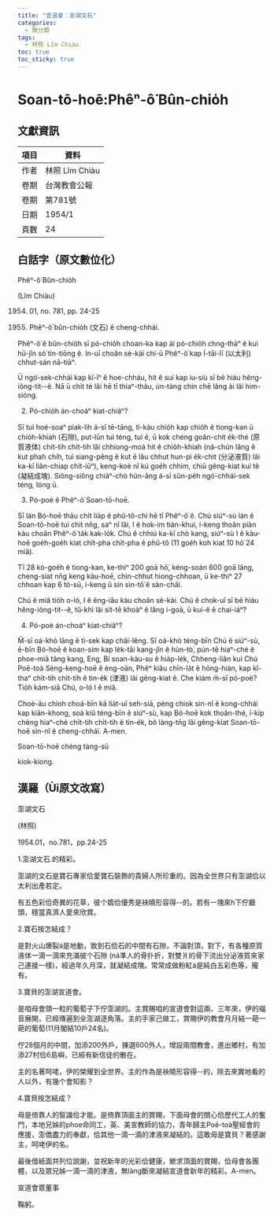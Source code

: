 ```yaml
---
title: "宣道會：澎湖文石"
categories:
  - 無分類
tags:
  - 林照 Lîm Chiàu
toc: true
toc_sticky: true
---
```


# Soan-tō-hoē:Phêⁿ-ô͘ Bûn-chio̍h

## 文獻資訊

| 項目 | 資料 |
|---|---|
| 作者 | 林照 Lîm Chiàu |
| 卷期 | 台灣教會公報 |
| 卷期 | 第781號 |
| 日期 | 1954/1 |
| 頁數 | 24 |

## 白話字（原文數位化）

Phêⁿ-ô͘ Bûn-chio̍h

(Lîm Chiàu)

1954. 01, no. 781, pp. 24-25

1. Phêⁿ-ô͘ bûn-chio̍h (文石) ê cheng-chhái.

Phêⁿ-ô͘ ê bûn-chio̍h sī pó-chio̍h choan-ka kap ài pó-chio̍h chng-thāⁿ ê kuì hū-jîn só͘ tin-tiōng ê. In-uī choân sè-kài chí-ū Phêⁿ-ô͘ kap Í-tāi-lī (以太利) chhut-sán nā-tiāⁿ.

Ū ngó͘-sek-chhái kap kî-īⁿ ê hoe-chháu, hit ê suí kap iu-siù sī bē hiáu hêng-iông-tit--ê. Nā ū chi̍t tè lâi hē tī thiaⁿ-thâu, ún-tàng chin chē lâng ài lâi him-sióng.

2. Pó-chio̍h án-choáⁿ kiat-chiâⁿ?

Sī tuì hoé-soaⁿ piak-li̍h á-sī tē-tāng, tì-kàu chio̍h kap chio̍h ê tiong-kan ū chio̍h-khiah (石隙), put-lūn tuì téng, tuì ē, ū kok chéng goân-chit e̍k-thé (原質液体) chi̍t-tih chi̍t-tih lâi chhiong-moá hit ê chio̍h-khiah (ná-chún lâng ê kut phah chi̍h, tuì siang-pêng ê kut ē lâu chhut hun-pì e̍k-chit (分泌液質) lâi ka-kī liân-chiap chi̍t-iūⁿ), keng-koè nî kú goe̍h chhim, chiū gêng-kiat kui tè (凝結成塊). Siông-siông chiâⁿ-chò hún-âng á-sī sûn-pe̍h ngó͘-chhái-sek téng, lóng ū.

3. Pó-poè ê Phêⁿ-ô͘ Soan-tō-hoē.

Sī lán Bó-hoē thâu chi̍t lia̍p ê phû-tô-chí hē tī Phêⁿ-ô͘ ê. Chú siúⁿ-sù lán ê Soan-tō-hoē tuì chit nn̄g, saⁿ nî lâi, I ê hok-im tián-khui, í-keng thoân piàn kàu choân Phêⁿ-ô͘ ta̍k kak-lo̍k. Chú ê chhiú ka-kī chò kang, siúⁿ-sù I ê kàu-hoē goe̍h-goe̍h kiat chi̍t-pha chi̍t-pha ê phû-tô (11 goe̍h koh kiat 10 hō͘ 24 miâ).

Tī 28 kò-goe̍h ê tiong-kan, ke-thiⁿ 200 goā hō͘, kéng-soán 600 goā lâng, cheng-siat nn̄g keng kàu-hoē, chìn-chhut hiong-chhoan, ū ke-thiⁿ 27 chhoan kap 6 tó-sū, í-keng ū sin sìn-tô͘ ê sàn-chāi.

Chú ê miâ tio̍h o-ló, I ê êng-iāu kàu choân sè-kài. Chú ê chok-uî sī bē hiáu hêng-iông-tit--ê, tû-khì lâi si̍t-tē khoàⁿ ê lâng í-goā, ū kuí-ê ē chai-iáⁿ?

4. Pó-poè án-choáⁿ kiat-chiâⁿ?

M̄-sī oá-khò lâng ê tì-sek kap châi-lêng. Sī oá-khò téng-bīn Chú ê siúⁿ-sù, ē-bīn Bó-hoē ê koan-sim kap le̍k-tāi kang-jîn ê hùn-tò͘, pún-tē hiaⁿ-ché ê phoe-miā tâng kang, Eng, Bí soan-kàu-su ê hia̍p-le̍k, Chheng-liân kui Chú Poē-toà Sèng-keng-hoē ê èng-oān, Phêⁿ kiâu chīn-la̍t ê hōng-hiàn, kap kî-thaⁿ chi̍t-tih chi̍t-tih ê tin-e̍k (津液) lâi gêng-kiat ê. Che kiám m̄-sī pó-poè? Tio̍h kám-siā Chú, o-ló I ê miâ.

Choè-āu chioh choá-bīn kā lia̍t-uī seh-siā, pèng chiok sin-nî ê kong-chhái kap kiān-khong, soà kiû téng-bīn ê siúⁿ-sù, kap Bó-hoē kok thoân-thé, í-ki̍p chèng hiaⁿ-ché chi̍t-tih chi̍t-tih ê tin-e̍k, bô làng-tn̄g lâi gêng-kiat Soan-tō-hoē sin-nî ê cheng-chhái. A-men.

Soan-tō-hoē chèng táng-sū

kiok-kiong.

## 漢羅（Ùi原文改寫）

澎湖文石

(林照)

1954.01，no.781，pp.24-25

1.澎湖文石.的精彩。

澎湖的文石是寶石專家佮愛寶石裝飾的貴婦人所珍重的。因為全世界只有澎湖佮以太利出產若定。

有五色彩佮奇異的花草，彼个媠佮優秀是袂曉形容得--的。若有一塊來h下佇廳頭，穩當真濟人愛來欣賞。

2.寶石按怎結成？

是對火山爆裂á是地動，致到石佮石的中間有石隙，不論對頂，對下，有各種原質液体一滴一滴來充滿彼个石隙 (ná準人的骨扑折，對雙爿的骨下流出分泌液質來家己連接一樣)，經過年久月深，就凝結成塊。常常成做粉紅á是純白五彩色等，攏有。

3.寶貝的澎湖宣道會。

是咱母會頭一粒的葡萄子下佇澎湖的。主賞賜咱的宣道會對這兩、三年來，伊的福音展開，已經傳遍到全澎湖逐角落。主的手家己做工，賞賜伊的教會月月結一葩一葩的葡萄(11月閣結10戶24名)。

佇28個月的中間，加添200外戶，揀選600外人，增設兩間教會，進出鄉村，有加添27村佮6島嶼，已經有新信徒的散在。

主的名著呵咾，伊的榮耀到全世界。主的作為是袂曉形容得--的，除去來實地看的人以外，有幾个會知影？

4.寶貝按怎結成？

毋是倚靠人的智識佮才能。是倚靠頂面主的賞賜，下面母會的關心佮歷代工人的奮鬥，本地兄姊的phoe命同工，英、美宣教師的協力，青年歸主Poē-toà聖經會的應援，澎僑盡力的奉獻，佮其他一滴一滴的津液來凝結的。這敢毋是寶貝？著感謝主，呵咾伊的名。

最後借紙面共列位說謝，並祝新年的光彩佮健康，紲求頂面的賞賜，佮母會各團體，以及眾兄姊一滴一滴的津液，無làng斷來凝結宣道會新年的精彩。A-men。

宣道會眾董事

鞠躬。
